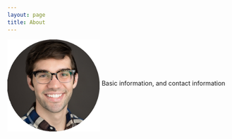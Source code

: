 ```yaml
---
layout: page
title: About
---
```


<img src="/about/portrait.jpg" align="middle" alt="Portrait" style="width:15em; height:15em;">
Basic information, and contact information


